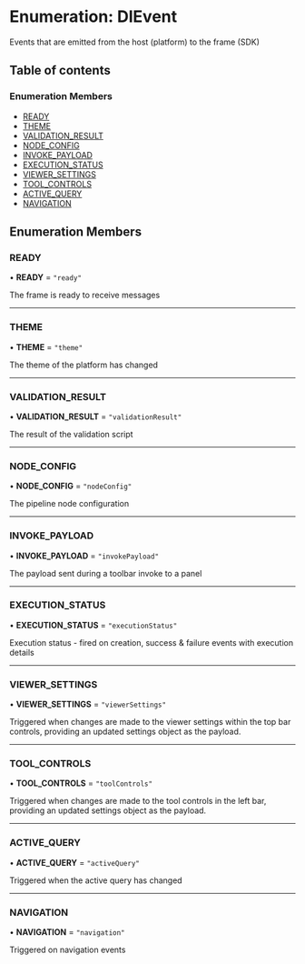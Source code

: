 # Enumeration: DlEvent

Events that are emitted from the host (platform) to the frame (SDK)

## Table of contents

### Enumeration Members

- [READY](DlEvent.md#ready)
- [THEME](DlEvent.md#theme)
- [VALIDATION\_RESULT](DlEvent.md#validation_result)
- [NODE\_CONFIG](DlEvent.md#node_config)
- [INVOKE\_PAYLOAD](DlEvent.md#invoke_payload)
- [EXECUTION\_STATUS](DlEvent.md#execution_status)
- [VIEWER\_SETTINGS](DlEvent.md#viewer_settings)
- [TOOL\_CONTROLS](DlEvent.md#tool_controls)
- [ACTIVE\_QUERY](DlEvent.md#active_query)
- [NAVIGATION](DlEvent.md#navigation)

## Enumeration Members

### READY

• **READY** = ``"ready"``

The frame is ready to receive messages

___

### THEME

• **THEME** = ``"theme"``

The theme of the platform has changed

___

### VALIDATION\_RESULT

• **VALIDATION\_RESULT** = ``"validationResult"``

The result of the validation script

___

### NODE\_CONFIG

• **NODE\_CONFIG** = ``"nodeConfig"``

The pipeline node configuration

___

### INVOKE\_PAYLOAD

• **INVOKE\_PAYLOAD** = ``"invokePayload"``

The payload sent during a toolbar invoke to a panel

___

### EXECUTION\_STATUS

• **EXECUTION\_STATUS** = ``"executionStatus"``

Execution status - fired on creation, success & failure events with execution details

___

### VIEWER\_SETTINGS

• **VIEWER\_SETTINGS** = ``"viewerSettings"``

Triggered when changes are made to the viewer settings within the top bar controls, providing an updated settings object as the payload.

___

### TOOL\_CONTROLS

• **TOOL\_CONTROLS** = ``"toolControls"``

Triggered when changes are made to the tool controls in the left bar, providing an updated settings object as the payload.

___

### ACTIVE\_QUERY

• **ACTIVE\_QUERY** = ``"activeQuery"``

Triggered when the active query has changed

___

### NAVIGATION

• **NAVIGATION** = ``"navigation"``

Triggered on navigation events
